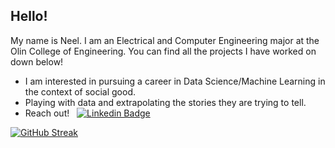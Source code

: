 ## Hello!

My name is Neel. I am an Electrical and Computer Engineering major at the Olin College of Engineering. You can find all the projects I have worked on down below!
- I am interested in pursuing a career in Data Science/Machine Learning in the context of social good.
- Playing with data and extrapolating the stories they are trying to tell.
- Reach out! &nbsp; [![Linkedin Badge](https://img.shields.io/badge/-ndhulipala-blue?style=flat&logo=Linkedin&logoColor=white)](https://www.linkedin.com/in/neel-dhulipala)

<!---
ndhulipala1/ndhulipala1 is a ✨ special ✨ repository because its `README.md` (this file) appears on your GitHub profile.
You can click the Preview link to take a look at your changes.
--->

[![GitHub Streak](http://github-readme-streak-stats.herokuapp.com?user=ndhulipala1&theme=dark&background=000000)](https://git.io/streak-stats)
